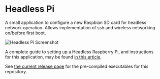 # Headless Pi
A small application to configure a new Raspbian SD card for headless network operation.  Allows implementation of ssh and wireless networking on/before first boot.

![Headless Pi Screenshot](https://www.silverfoxcrafts.com/wp-content/uploads/2019/01/v3-UI.png "Headless Pi Screenshot")

A complete guide to setting up a Headless Raspberry Pi, and instructions for this application, may be found [in this article](https://www.silverfoxcrafts.com/headless-raspberry-pi/).

See [the current release page](https://github.com/lbussy/headless-pi/releases/tag/v3.0.0) for the pre-compiled executables for this repository.
